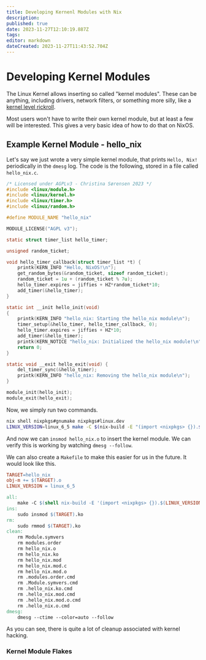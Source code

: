 ```yaml
---
title: Developing Kernenl Modules with Nix
description: 
published: true
date: 2023-11-27T12:10:19.887Z
tags: 
editor: markdown
dateCreated: 2023-11-27T11:43:52.704Z
---
```


# Developing Kernel Modules
The Linux Kernel allows inserting so called "kernel modules". These can be anything, including drivers, network filters, or something more silly, like a [kernel level rickroll](https://github.com/fpletz/kernelroll).

Most users won't have to write their own kernel module, but at least a few will be interested. This gives a very basic idea of how to do that on NixOS.

## Example Kernel Module - hello_nix
Let's say we just wrote a very simple kernel module, that prints `Hello, Nix!` periodically in the `dmesg` log. The code is the following, stored in a file called `hello_nix.c`.

```c
/* Licensed under AGPLv3 - Christina Sørensen 2023 */
#include <linux/module.h>
#include <linux/kernel.h>
#include <linux/timer.h>
#include <linux/random.h>

#define MODULE_NAME "hello_nix"

MODULE_LICENSE("AGPL v3");

static struct timer_list hello_timer;

unsigned random_ticket;

void hello_timer_callback(struct timer_list *t) {
    printk(KERN_INFO "Hello, NixOS!\n");
    get_random_bytes(&random_ticket, sizeof random_ticket);
    random_ticket = 1u + (random_ticket % 7u);
    hello_timer.expires = jiffies + HZ*random_ticket*10;
    add_timer(&hello_timer);
}

static int __init hello_init(void)
{
    printk(KERN_INFO "hello_nix: Starting the hello_nix module\n");
    timer_setup(&hello_timer, hello_timer_callback, 0);
    hello_timer.expires = jiffies + HZ*10;
    add_timer(&hello_timer);
    printk(KERN_NOTICE "hello_nix: Initialized the hello_nix module!\n");
    return 0;
}

static void __exit hello_exit(void) {
    del_timer_sync(&hello_timer);
    printk(KERN_INFO "hello_nix: Removing the hello_nix module\n");
}

module_init(hello_init);
module_exit(hello_exit);
```

Now, we simply run two commands.

```bash
nix shell nixpkgs#gnumake nixpkgs#linux.dev
LINUX_VERSION=linux_6_5 make -C $(nix-build -E "(import <nixpkgs> {}).$LINUX_VERSION.dev" --no-out-link)/lib/modules/*/build M=$(pwd) modules
```

And now we can `insmod hello_nix.o` to insert the kernel module. We can verify this is working by watching `dmesg --follow`.

We can also create a `Makefile` to make this easier for us in the future. It would look like this.

```makefile
TARGET=hello_nix
obj-m += $(TARGET).o
LINUX_VERSION = linux_6_5

all:
    make -C $(shell nix-build -E '(import <nixpkgs> {}).$(LINUX_VERSION).dev' --no-out-link)/lib/modules/*/build M=$(shell pwd) modules
ins:
    sudo insmod $(TARGET).ko
rm:
    sudo rmmod $(TARGET).ko
clean:
    rm Module.symvers
    rm modules.order
    rm hello_nix.o
    rm hello_nix.ko
    rm hello_nix.mod
    rm hello_nix.mod.c
    rm hello_nix.mod.o
    rm .modules.order.cmd
    rm .Module.symvers.cmd
    rm .hello_nix.ko.cmd
    rm .hello_nix.mod.cmd
    rm .hello_nix.mod.o.cmd
    rm .hello_nix.o.cmd
dmesg:
    dmesg --ctime --color=auto --follow
```

As you can see, there is quite a lot of cleanup associated with kernel hacking.

### Kernel Module Flakes

